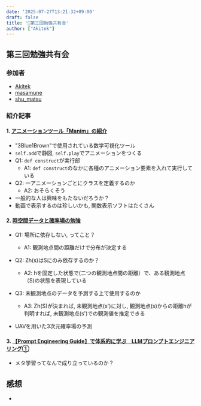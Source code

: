 ```yaml
---
date: '2025-07-27T13:21:32+09:00'
draft: false
title: '📙第三回勉強共有会'
author: ["Akitek"]
---
```


## 第三回勉強共有会

### 参加者
- [Akitek](https://zenn.dev/akitek)
- [masamune](https://zenn.dev/soyster)
- [shu_matsu](https://zenn.dev/dozenkomeda)

### 紹介記事
#### 1. [アニメーションツール「Manim」の紹介](https://zenn.dev/soyster/articles/9812b4456cd7b5)
- "3Blue1Brown"で使用されている数学可視化ツール
- `self.add`で静図, `self.play`でアニメーションをつくる
- Q1: `def construct`が実行部
    - A1: `def construct`のなかに各種のアニメーション要素を入れて実行している
- Q2: 一アニメーションごとにクラスを定義するのか
    - A2: おそらくそう
- 一般的な人は興味をもたないだろうか？
- 動画で表示するのは珍しいかも, 関数表示ソフトはたくさん

#### 2. [時空間データと確率場の勉強](https://zenn.dev/dozenkomeda/articles/20a9e6f38cef16)
- Q1: 場所に依存しない, ってこと？
    - A1: 観測地点間の距離だけで分布が決定する
- Q2: Zh(s)はSにのみ依存するのか？
    - A2: hを固定した状態で(二つの観測地点間の距離）で、ある観測地点（S)の状態を表現している
- Q3: 未観測地点のデータを予測する上で使用するのか
    - A3: Zh(S)が決まれば, 未観測地点(s')に対し, 観測地点(s)からの距離hが判明すれば, 未観測地点(s')での観測値を推定できる

- UAVを用いた3次元確率場の予測

#### 3. [【Prompt Engineering Guide】で体系的に学ぶ　LLMプロンプトエンジニアリング①](https://zenn.dev/akitek/articles/36b8bf5ba4af4b) 

- メタ学習ってなんで成り立っているのか？

## 感想
- 